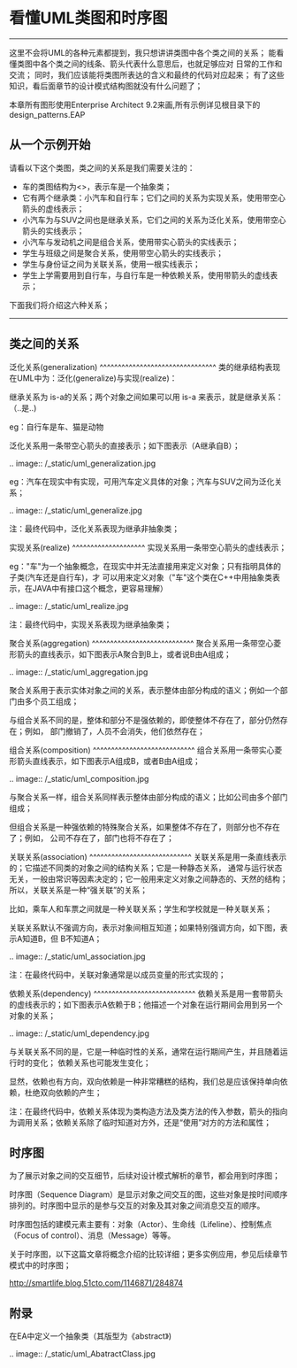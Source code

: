 # 看懂UML类图和时序图
---

这里不会将UML的各种元素都提到，我只想讲讲类图中各个类之间的关系；
能看懂类图中各个类之间的线条、箭头代表什么意思后，也就足够应对
日常的工作和交流；
同时，我们应该能将类图所表达的含义和最终的代码对应起来；
有了这些知识，看后面章节的设计模式结构图就没有什么问题了；

本章所有图形使用Enterprise Architect 9.2来画,所有示例详见根目录下的design_patterns.EAP

从一个示例开始
--------------------

请看以下这个类图，类之间的关系是我们需要关注的：

[](_static/uml_class_struct.jpg)

- 车的类图结构为<<abstract>>，表示车是一个抽象类；
- 它有两个继承类：小汽车和自行车；它们之间的关系为实现关系，使用带空心箭头的虚线表示；
- 小汽车为与SUV之间也是继承关系，它们之间的关系为泛化关系，使用带空心箭头的实线表示；
- 小汽车与发动机之间是组合关系，使用带实心箭头的实线表示；
- 学生与班级之间是聚合关系，使用带空心箭头的实线表示；
- 学生与身份证之间为关联关系，使用一根实线表示；
- 学生上学需要用到自行车，与自行车是一种依赖关系，使用带箭头的虚线表示；

下面我们将介绍这六种关系；

----------------------------------------



类之间的关系
--------------------
泛化关系(generalization)
^^^^^^^^^^^^^^^^^^^^^^^^^^^^^^^^
类的继承结构表现在UML中为：泛化(generalize)与实现(realize)：

继承关系为 is-a的关系；两个对象之间如果可以用 is-a 来表示，就是继承关系：（..是..)

eg：自行车是车、猫是动物

泛化关系用一条带空心箭头的直接表示；如下图表示（A继承自B）；

.. image:: /_static/uml_generalization.jpg

eg：汽车在现实中有实现，可用汽车定义具体的对象；汽车与SUV之间为泛化关系；

.. image:: /_static/uml_generalize.jpg

注：最终代码中，泛化关系表现为继承非抽象类；

实现关系(realize)
^^^^^^^^^^^^^^^^^^^^
实现关系用一条带空心箭头的虚线表示；

eg："车"为一个抽象概念，在现实中并无法直接用来定义对象；只有指明具体的子类(汽车还是自行车)，才
可以用来定义对象（"车"这个类在C++中用抽象类表示，在JAVA中有接口这个概念，更容易理解）

.. image:: /_static/uml_realize.jpg

注：最终代码中，实现关系表现为继承抽象类；

聚合关系(aggregation)
^^^^^^^^^^^^^^^^^^^^^^^^^^^^
聚合关系用一条带空心菱形箭头的直线表示，如下图表示A聚合到B上，或者说B由A组成；

.. image:: /_static/uml_aggregation.jpg

聚合关系用于表示实体对象之间的关系，表示整体由部分构成的语义；例如一个部门由多个员工组成；

与组合关系不同的是，整体和部分不是强依赖的，即使整体不存在了，部分仍然存在；例如，
部门撤销了，人员不会消失，他们依然存在；

组合关系(composition)
^^^^^^^^^^^^^^^^^^^^^^^^^^^^
组合关系用一条带实心菱形箭头直线表示，如下图表示A组成B，或者B由A组成；

.. image:: /_static/uml_composition.jpg

与聚合关系一样，组合关系同样表示整体由部分构成的语义；比如公司由多个部门组成；

但组合关系是一种强依赖的特殊聚合关系，如果整体不存在了，则部分也不存在了；例如，
公司不存在了，部门也将不存在了；

关联关系(association)
^^^^^^^^^^^^^^^^^^^^^^^^^^^^
关联关系是用一条直线表示的；它描述不同类的对象之间的结构关系；它是一种静态关系，
通常与运行状态无关，一般由常识等因素决定的；它一般用来定义对象之间静态的、天然的结构；
所以，关联关系是一种“强关联”的关系；

比如，乘车人和车票之间就是一种关联关系；学生和学校就是一种关联关系；

关联关系默认不强调方向，表示对象间相互知道；如果特别强调方向，如下图，表示A知道B，但
B不知道A；

.. image:: /_static/uml_association.jpg

注：在最终代码中，关联对象通常是以成员变量的形式实现的；

依赖关系(dependency)
^^^^^^^^^^^^^^^^^^^^^^^^^^^^
依赖关系是用一套带箭头的虚线表示的；如下图表示A依赖于B；他描述一个对象在运行期间会用到另一个对象的关系；

.. image:: /_static/uml_dependency.jpg

与关联关系不同的是，它是一种临时性的关系，通常在运行期间产生，并且随着运行时的变化；
依赖关系也可能发生变化；

显然，依赖也有方向，双向依赖是一种非常糟糕的结构，我们总是应该保持单向依赖，杜绝双向依赖的产生；

注：在最终代码中，依赖关系体现为类构造方法及类方法的传入参数，箭头的指向为调用关系；依赖关系除了临时知道对方外，还是“使用”对方的方法和属性；

时序图
--------------------
为了展示对象之间的交互细节，后续对设计模式解析的章节，都会用到时序图；

时序图（Sequence Diagram）是显示对象之间交互的图，这些对象是按时间顺序排列的。时序图中显示的是参与交互的对象及其对象之间消息交互的顺序。

时序图包括的建模元素主要有：对象（Actor）、生命线（Lifeline）、控制焦点（Focus of control）、消息（Message）等等。

关于时序图，以下这篇文章将概念介绍的比较详细；更多实例应用，参见后续章节模式中的时序图；

http://smartlife.blog.51cto.com/1146871/284874


附录
--------------------
在EA中定义一个抽象类（其版型为《abstract》)

.. image:: /_static/uml_AbatractClass.jpg

